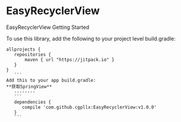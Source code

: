 # EasyRecyclerView
EasyRecyclerView
Getting Started

To use this library, add the following to your project level build.gradle:
 ```
allprojects {
    repositories {
        maven { url "https://jitpack.io" }
    }
}
    ```
Add this to your app build.gradle:
**获取SpringView**
 	--------
    ```
    dependencies {
       compile 'com.github.cgpllx:EasyRecyclerView:v1.0.0'
    }
    ```